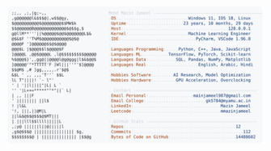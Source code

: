 <picture>
  <source srcset="https://raw.githubusercontent.com/mmazinjameel/mmazinjameel/main/dark_mode.svg?v=1759615702" media="(prefers-color-scheme: dark)">
  <img src="https://raw.githubusercontent.com/mmazinjameel/mmazinjameel/main/light_mode.svg?v=1759615702">
</picture>
